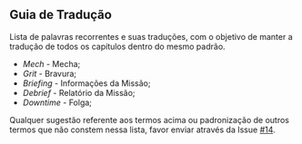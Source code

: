 ## Guia de Tradução

Lista de palavras recorrentes e suas traduções, com o objetivo de manter a tradução de todos os capítulos dentro do mesmo padrão.

+ *Mech* - Mecha;
+ *Grit* - Bravura;
+ *Briefing* - Informações da Missão;
+ *Debrief* - Relatório da Missão;
+ *Downtime* - Folga;

 Qualquer sugestão referente aos termos acima ou padronização de outros termos que não constem nessa lista, favor enviar através da Issue [#14](https://github.com/LucasGSeabra/Lancer-RPG/issues/14).
